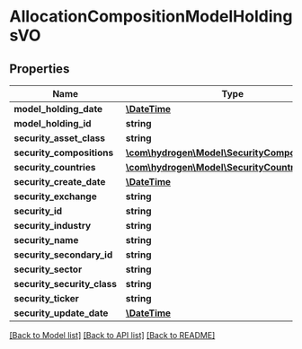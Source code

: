 # AllocationCompositionModelHoldingsVO

## Properties
Name | Type | Description | Notes
------------ | ------------- | ------------- | -------------
**model_holding_date** | [**\DateTime**](\DateTime.md) |  | [optional] 
**model_holding_id** | **string** |  | [optional] 
**security_asset_class** | **string** |  | [optional] 
**security_compositions** | [**\com\hydrogen\Model\SecurityCompositionVO[]**](SecurityCompositionVO.md) |  | [optional] 
**security_countries** | [**\com\hydrogen\Model\SecurityCountryVO[]**](SecurityCountryVO.md) |  | [optional] 
**security_create_date** | [**\DateTime**](\DateTime.md) |  | [optional] 
**security_exchange** | **string** |  | [optional] 
**security_id** | **string** |  | [optional] 
**security_industry** | **string** |  | [optional] 
**security_name** | **string** |  | [optional] 
**security_secondary_id** | **string** |  | [optional] 
**security_sector** | **string** |  | [optional] 
**security_security_class** | **string** |  | [optional] 
**security_ticker** | **string** |  | [optional] 
**security_update_date** | [**\DateTime**](\DateTime.md) |  | [optional] 

[[Back to Model list]](../README.md#documentation-for-models) [[Back to API list]](../README.md#documentation-for-api-endpoints) [[Back to README]](../README.md)



